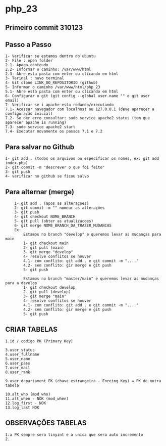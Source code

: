 # php_23

## Primeiro commit 310123
## Passo a Passo 
    1- Verificar se estamos dentro do ubuntu
    2- File : open folder 
    2.1- Apaga conteudo 
    2.2- Informar o caminho: /var/www/html
    2.3- Abre esta pasta com enter ou clicando em html 
    3- Terinal : novo terminal 
    4- Git clone LINK_DO_REPOSITORIO (github)
    5- Informar o caminho /var/www/html/php_23
    5.1- Abre esta pasta com enter ou clicando em html 
    6- Configurar o git (git config --global user.name "" e git user email)
    7- Verificar se i apache esta rodando/executando
    7.1- Acessar navegador com localhost ou 127.0.0.1 (deve aparecer a configuração inicial)
    7.2- Se der erro consultar: sudo service apache2 status (tem que aparecer apache is running)
    7.3- sudo service apache2 start
    7.4- Executar novamente os passos 7.1 e 7.2

## Para salvar no Github
    
    1- git add . (todos os arquivos ou especificar os nomes, ex: git add index.php)
    2- git commit -m "descrever o que foi feito"
    3- git push 
    4- verificar no github se ficou salvo 

## Para alternar  (merge)
        1- git add . (apos as alteraçoes)
        2- git commit -m "" nomear as alterações 
        3- git push 
        4- git checkout NOME_BRANCH
        5- git pull (obter as atualizacoes)
        6- git merge NOME_BRANCH_DA_TRAZER_MUDANCAS
        Ex: 
            Estamos no branch "develop" e queremos levar as mudanças para main
            1- git checkout main 
            2- git pull (main)
            3- git merge "develop"
            4- resolve conflitos se houver
            4.1- com conflito: git add . e git commit -m "...."
            4.2- sem conflito: gir merge e git push
            5- git push

            Estamos no branch "master/main" e queremos levar as mudanças para a develop
            1- git checkout develop
            2- git pull (develop)
            3- git merge "main"
            4- resolve conflitos se houver
            4.1- com conflito: git add . e git commit -m "...."
            4.2- sem conflito: gir merge e git push
            5- git push

    
## CRIAR TABELAS   
 

    1.id / codigo PK (Primary Key)

    3.user_status
    4.user_fullname
    5.user_name
    6.user_pass
    7.user_mail
    8.user_rank

    9.user_departament FK (chave estrangeira - Foreing Key) = PK de outra tabela

    10.alt_who (mod_who)
    11.alt_when - NOK (mod_when)
    12.log_first - NOK
    13.log_last NOK

   ## OBSERVAÇÕES TABELAS 

    1.a PK sempre sera tinyint e a unica que sera auto incremento
    2.





        
        

